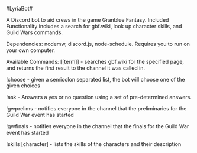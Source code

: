 #LyriaBot#

A Discord bot to aid crews in the game Granblue Fantasy. Included Functionality
includes a search for gbf.wiki, look up character skills, and Guild Wars commands.

Dependencies: nodemw, discord.js, node-schedule.
Requires you to run on your own computer.

Available Commands:
[[term]] - searches gbf.wiki for the specified page, and returns the first result to the channel it was called in.

!choose - given a semicolon separated list, the bot will choose one of the given choices

!ask - Answers a yes or no question using a set of pre-determined answers.

!gwprelims - notifies everyone in the channel that the preliminaries for the Guild War event has started

!gwfinals - notifies everyone in the channel that the finals for the Guild War event has started

!skills [character] - lists the skills of the characters and their description
